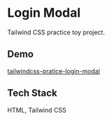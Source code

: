 # Login Modal

Tailwind CSS practice toy project.

## Demo

[tailwindcss-pratice-login-modal](https://beescuit9510.github.io/tailwindcss-pratice-login-modal/)

## Tech Stack

HTML, Tailwind CSS

